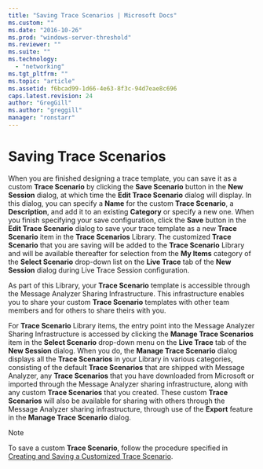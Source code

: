 ```yaml
---
title: "Saving Trace Scenarios | Microsoft Docs"
ms.custom: ""
ms.date: "2016-10-26"
ms.prod: "windows-server-threshold"
ms.reviewer: ""
ms.suite: ""
ms.technology: 
  - "networking"
ms.tgt_pltfrm: ""
ms.topic: "article"
ms.assetid: f6bcad99-1d66-4e63-8f3c-94d7eae8c696
caps.latest.revision: 24
author: "GregGill"
ms.author: "greggill"
manager: "ronstarr"
---
```

# Saving Trace Scenarios
When you are finished designing a trace template, you can save it as a custom **Trace Scenario** by clicking the **Save Scenario** button in the **New Session** dialog, at which time the **Edit Trace Scenario** dialog will display. In this dialog, you can specify a **Name** for the custom **Trace Scenario**, a **Description**, and add it to an existing **Category** or specify a new one. When you finish specifying your save configuration, click the **Save** button in the **Edit Trace Scenario** dialog to save your trace template as a new **Trace Scenario** item in the **Trace Scenarios** Library. The customized **Trace Scenario** that you are saving will be added to the **Trace Scenario** Library and will be available thereafter for selection from the **My Items** category of the **Select Scenario** drop-down list on the **Live Trace** tab of the **New Session** dialog during Live Trace Session configuration.  
  
 As part of this Library, your **Trace Scenario** template is accessible through the Message Analyzer Sharing Infrastructure. This infrastructure enables you to share your custom **Trace Scenario** templates with other team members and for others to share theirs with you.  
  
 For **Trace Scenario** Library items, the entry point into the Message Analyzer Sharing Infrastructure is accessed by clicking the **Manage Trace Scenarios** item in the **Select Scenario** drop-down menu on the **Live Trace** tab of the **New Session** dialog. When you do, the **Manage Trace Scenario** dialog displays all the **Trace Scenarios** in your Library in various categories, consisting of the default **Trace Scenarios** that are shipped with Message Analyzer, any **Trace Scenarios** that you have downloaded from Microsoft or imported through the Message Analyzer sharing infrastructure, along with any custom **Trace Scenarios** that you created. These custom **Trace Scenarios** will also be available for sharing with others through the Message Analyzer sharing infrastructure, through use of the **Export** feature in the **Manage Trace Scenario** dialog.  
  
> [!NOTE]
>  To save a custom **Trace Scenario**, follow the procedure specified in [Creating and Saving a Customized Trace Scenario](../messageanalyzer_content/procedures-quick-start.md#BKMK_createSaveScenarioTemplate).